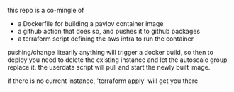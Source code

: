 this repo is a co-mingle of
- a Dockerfile for building a pavlov container image
- a github action that does so, and pushes it to github packages
- a terraform script defining the aws infra to run the container

pushing/change litearlly anything will trigger a docker build, 
so then to deploy you need to delete the existing instance and
let the autoscale group replace it.  the userdata script will
pull and start the newly built image.

if there is no current instance, 'terraform apply' will get you
there

